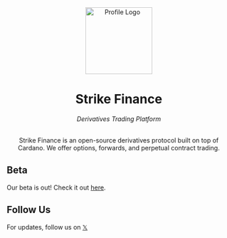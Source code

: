 <div align="center">
  <img src="https://github.com/strike-finance.png" alt="Profile Logo" width="150"/>
  <h1><strong>Strike Finance</strong></h1>
</div>
<div align="center">
  <i>Derivatives Trading Platform</i>
</div>
<br/>
<div align="center">
  <p>Strike Finance is an open-source derivatives protocol built on top of Cardano. We offer options, forwards, and perpetual contract trading.</p>
</div>

## Beta

Our beta is out! Check it out [here](https://beta.strikefinance.org).

## Follow Us

<div style="display: flex; align-items: center;">
  <span>For updates, follow us on <a href="https://x.com/strikecardano">𝕏</a></span>
</div>
